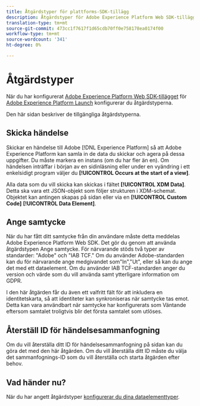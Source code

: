 ```yaml
---
title: Åtgärdstyper för plattforms-SDK-tillägg
description: Åtgärdstyper för Adobe Experience Platform Web SDK-tillägg i Adobe Experience Platform Launch
translation-type: tm+mt
source-git-commit: 473cc1f7617f1d65cdb70ff0e758178ea0174f00
workflow-type: tm+mt
source-wordcount: '341'
ht-degree: 0%

---
```



# Åtgärdstyper

När du har konfigurerat [Adobe Experience Platform Web SDK-tillägget](web-sdk-extension.md) för [Adobe Experience Platform Launch](https://experienceleague.adobe.com/docs/launch.html) konfigurerar du åtgärdstyperna.

Den här sidan beskriver de tillgängliga åtgärdstyperna.

## Skicka händelse

Skickar en händelse till Adobe [!DNL Experience Platform] så att Adobe Experience Platform kan samla in de data du skickar och agera på dessa uppgifter. Du måste markera en instans (om du har fler än en). Om händelsen inträffar i början av en sidinläsning eller under en vyändring i ett enkelsidigt program väljer du **[!UICONTROL Occurs at the start of a view]**.

Alla data som du vill skicka kan skickas i fältet **[!UICONTROL XDM Data]**. Detta ska vara ett JSON-objekt som följer strukturen i XDM-schemat. Objektet kan antingen skapas på sidan eller via en **[!UICONTROL Custom Code]** **[!UICONTROL Data Element]**.

## Ange samtycke

När du har fått ditt samtycke från din användare måste detta meddelas Adobe Experience Platform Web SDK. Det gör du genom att använda åtgärdstypen Ange samtycke. För närvarande stöds två typer av standarder: &quot;Adobe&quot; och &quot;IAB TCF.&quot; Om du använder Adobe-standarden kan du för närvarande ange medgivandet som&quot;In&quot;,&quot;Ut&quot;, eller så kan du ange det med ett dataelement. Om du använder IAB TCF-standarden anger du version och värde som du vill använda samt ytterligare information om GDPR.

I den här åtgärden får du även ett valfritt fält för att inkludera en identitetskarta, så att identiteter kan synkroniseras när samtycke tas emot. Detta kan vara användbart när samtycke har konfigurerats som Väntande eftersom samtalet troligtvis blir det första samtalet som utlöses.

## Återställ ID för händelsesammanfogning

Om du vill återställa ditt ID för händelsesammanfogning på sidan kan du göra det med den här åtgärden. Om du vill återställa ditt ID måste du välja det sammanfognings-ID som du vill återställa och starta åtgärden efter behov.

## Vad händer nu?

När du har angett åtgärdstyper [konfigurerar du dina dataelementtyper](data-element-types.md).